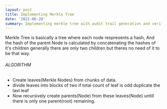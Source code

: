 ```yaml
---
layout: post
title: Implementing Merkle Tree
date: '2021-06-20'
summary: Implementing merkle tree with audit trail generation and verification abilities in python
---
```


Merkle Tree is basically a tree where each node respresents a hash, And the hash of the parent Node is calculated by concatenating the hashes of it's children
generally there are only two children but theres no need of it to be that way.

###### ALGORITHM

- Create leaves(Merkle Nodes) from chunks of data. 
- divide leaves into blocks of two if total count of leaf is odd duplicate the last leaf
- Now recursively create parents(Node) from these leaves(Node) untill there is only one parent(root) remaining.
